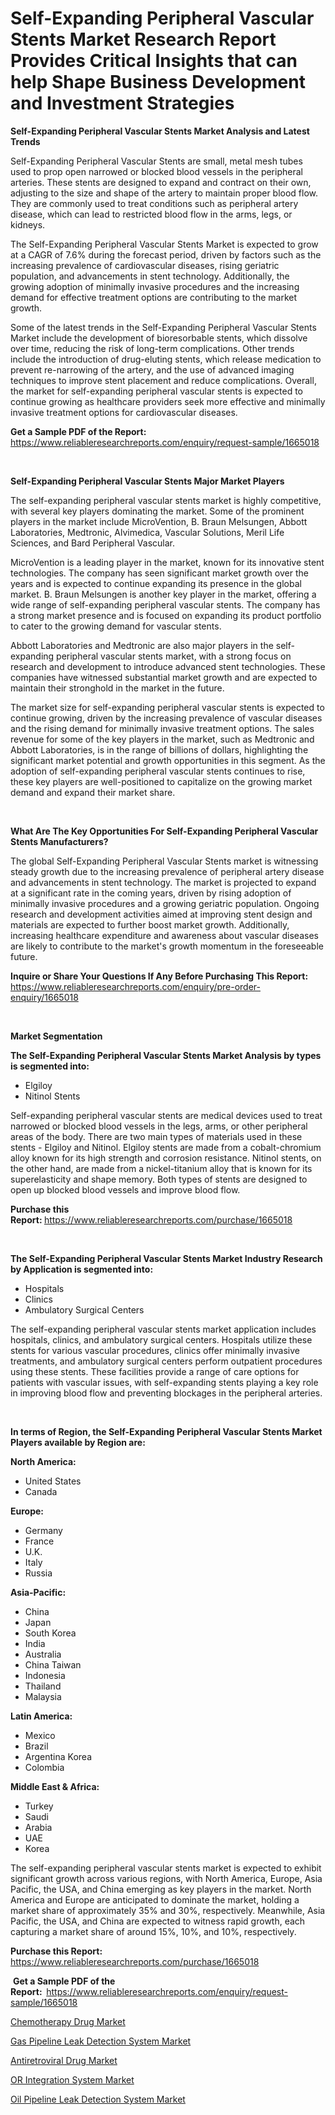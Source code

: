 <p><h1>Self-Expanding Peripheral Vascular Stents Market Research Report Provides Critical Insights that can help Shape Business Development and Investment Strategies</h1></p><p><strong>Self-Expanding Peripheral Vascular Stents Market Analysis and Latest Trends</strong></p>
<p><p>Self-Expanding Peripheral Vascular Stents are small, metal mesh tubes used to prop open narrowed or blocked blood vessels in the peripheral arteries. These stents are designed to expand and contract on their own, adjusting to the size and shape of the artery to maintain proper blood flow. They are commonly used to treat conditions such as peripheral artery disease, which can lead to restricted blood flow in the arms, legs, or kidneys.</p><p>The Self-Expanding Peripheral Vascular Stents Market is expected to grow at a CAGR of 7.6% during the forecast period, driven by factors such as the increasing prevalence of cardiovascular diseases, rising geriatric population, and advancements in stent technology. Additionally, the growing adoption of minimally invasive procedures and the increasing demand for effective treatment options are contributing to the market growth.</p><p>Some of the latest trends in the Self-Expanding Peripheral Vascular Stents Market include the development of bioresorbable stents, which dissolve over time, reducing the risk of long-term complications. Other trends include the introduction of drug-eluting stents, which release medication to prevent re-narrowing of the artery, and the use of advanced imaging techniques to improve stent placement and reduce complications. Overall, the market for self-expanding peripheral vascular stents is expected to continue growing as healthcare providers seek more effective and minimally invasive treatment options for cardiovascular diseases.</p></p>
<p><strong>Get a Sample PDF of the Report:&nbsp;</strong> <a href="https://www.reliableresearchreports.com/enquiry/request-sample/1665018">https://www.reliableresearchreports.com/enquiry/request-sample/1665018</a></p>
<p>&nbsp;</p>
<p><strong>Self-Expanding Peripheral Vascular Stents Major Market Players</strong></p>
<p><p>The self-expanding peripheral vascular stents market is highly competitive, with several key players dominating the market. Some of the prominent players in the market include MicroVention, B. Braun Melsungen, Abbott Laboratories, Medtronic, Alvimedica, Vascular Solutions, Meril Life Sciences, and Bard Peripheral Vascular.</p><p>MicroVention is a leading player in the market, known for its innovative stent technologies. The company has seen significant market growth over the years and is expected to continue expanding its presence in the global market. B. Braun Melsungen is another key player in the market, offering a wide range of self-expanding peripheral vascular stents. The company has a strong market presence and is focused on expanding its product portfolio to cater to the growing demand for vascular stents.</p><p>Abbott Laboratories and Medtronic are also major players in the self-expanding peripheral vascular stents market, with a strong focus on research and development to introduce advanced stent technologies. These companies have witnessed substantial market growth and are expected to maintain their stronghold in the market in the future.</p><p>The market size for self-expanding peripheral vascular stents is expected to continue growing, driven by the increasing prevalence of vascular diseases and the rising demand for minimally invasive treatment options. The sales revenue for some of the key players in the market, such as Medtronic and Abbott Laboratories, is in the range of billions of dollars, highlighting the significant market potential and growth opportunities in this segment. As the adoption of self-expanding peripheral vascular stents continues to rise, these key players are well-positioned to capitalize on the growing market demand and expand their market share.</p></p>
<p>&nbsp;</p>
<p><strong>What Are The Key Opportunities For Self-Expanding Peripheral Vascular Stents Manufacturers?</strong></p>
<p><p>The global Self-Expanding Peripheral Vascular Stents market is witnessing steady growth due to the increasing prevalence of peripheral artery disease and advancements in stent technology. The market is projected to expand at a significant rate in the coming years, driven by rising adoption of minimally invasive procedures and a growing geriatric population. Ongoing research and development activities aimed at improving stent design and materials are expected to further boost market growth. Additionally, increasing healthcare expenditure and awareness about vascular diseases are likely to contribute to the market's growth momentum in the foreseeable future.</p></p>
<p><strong>Inquire or Share Your Questions If Any Before Purchasing This Report:</strong> <a href="https://www.reliableresearchreports.com/enquiry/pre-order-enquiry/1665018">https://www.reliableresearchreports.com/enquiry/pre-order-enquiry/1665018</a></p>
<p>&nbsp;</p>
<p><strong>Market Segmentation</strong></p>
<p><strong>The Self-Expanding Peripheral Vascular Stents Market Analysis by types is segmented into:</strong></p>
<p><ul><li>Elgiloy</li><li>Nitinol Stents</li></ul></p>
<p><p>Self-expanding peripheral vascular stents are medical devices used to treat narrowed or blocked blood vessels in the legs, arms, or other peripheral areas of the body. There are two main types of materials used in these stents - Elgiloy and Nitinol. Elgiloy stents are made from a cobalt-chromium alloy known for its high strength and corrosion resistance. Nitinol stents, on the other hand, are made from a nickel-titanium alloy that is known for its superelasticity and shape memory. Both types of stents are designed to open up blocked blood vessels and improve blood flow.</p></p>
<p><strong>Purchase this Report:&nbsp;</strong><a href="https://www.reliableresearchreports.com/purchase/1665018">https://www.reliableresearchreports.com/purchase/1665018</a></p>
<p>&nbsp;</p>
<p><strong>The Self-Expanding Peripheral Vascular Stents Market Industry Research by Application is segmented into:</strong></p>
<p><ul><li>Hospitals</li><li>Clinics</li><li>Ambulatory Surgical Centers</li></ul></p>
<p><p>The self-expanding peripheral vascular stents market application includes hospitals, clinics, and ambulatory surgical centers. Hospitals utilize these stents for various vascular procedures, clinics offer minimally invasive treatments, and ambulatory surgical centers perform outpatient procedures using these stents. These facilities provide a range of care options for patients with vascular issues, with self-expanding stents playing a key role in improving blood flow and preventing blockages in the peripheral arteries.</p></p>
<p>&nbsp;</p>
<p><strong>In terms of Region, the Self-Expanding Peripheral Vascular Stents Market Players available by Region are:</strong></p>
<p>
    <p> <strong> North America: </strong>
        <ul>
            <li>United States</li>
            <li>Canada</li>
        </ul>
        </p> 
    <p> <strong> Europe: </strong>
        <ul>
            <li>Germany</li>
            <li>France</li>
            <li>U.K.</li>
            <li>Italy</li>
            <li>Russia</li>
        </ul>
        </p> 
    <p> <strong> Asia-Pacific: </strong>
        <ul>
            <li>China</li>
            <li>Japan</li>
            <li>South Korea</li>
            <li>India</li>
            <li>Australia</li>
            <li>China Taiwan</li>
            <li>Indonesia</li>
            <li>Thailand</li>
            <li>Malaysia</li>
        </ul>
        </p> 
    <p> <strong> Latin America: </strong>
        <ul>
            <li>Mexico</li>
            <li>Brazil</li>
            <li>Argentina Korea</li>
            <li>Colombia</li>
        </ul>
        </p> 
    <p> <strong> Middle East & Africa: </strong>
        <ul>
            <li>Turkey</li>
            <li>Saudi</li>
            <li>Arabia</li>
            <li>UAE</li>
            <li>Korea</li>
        </ul>
    </p>
    </p>
<p><p>The self-expanding peripheral vascular stents market is expected to exhibit significant growth across various regions, with North America, Europe, Asia Pacific, the USA, and China emerging as key players in the market. North America and Europe are anticipated to dominate the market, holding a market share of approximately 35% and 30%, respectively. Meanwhile, Asia Pacific, the USA, and China are expected to witness rapid growth, each capturing a market share of around 15%, 10%, and 10%, respectively.</p></p>
<p><strong>Purchase this Report: </strong><a href="https://www.reliableresearchreports.com/purchase/1665018">https://www.reliableresearchreports.com/purchase/1665018</a></p>
<p>&nbsp;<strong>Get a Sample PDF of the Report:&nbsp;&nbsp;</strong><a href="https://www.reliableresearchreports.com/enquiry/request-sample/1665018">https://www.reliableresearchreports.com/enquiry/request-sample/1665018</a></p>
<p><strong></strong></p>
<p><p><a href="https://medium.com/p/bd252acc2e1f/edit">Chemotherapy Drug Market</a></p><p><a href="https://medium.com/@deirdreclark76/gas-pipeline-leak-detection-system-market-report-reveals-the-latest-trends-and-growth-opportunities-5159bc2e221e">Gas Pipeline Leak Detection System Market</a></p><p><a href="https://medium.com/@deirdreclark76/antiretroviral-drug-market-size-reveals-the-best-marketing-channels-in-global-industry-09d68bdb4472">Antiretroviral Drug Market</a></p><p><a href="https://medium.com/@deirdreclark76/or-integration-system-market-insights-into-market-cagr-market-trends-and-growth-strategies-3a22d0f42778">OR Integration System Market</a></p><p><a href="https://medium.com/@deirdreclark76/oil-pipeline-leak-detection-system-market-size-cagr-trends-2024-2030-96f211f91aa5">Oil Pipeline Leak Detection System Market</a></p></p>
